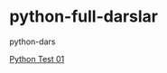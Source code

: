# python-full-darslar
python-dars


<div>
  <a href="https://docs.google.com/forms/d/e/1FAIpQLSexpemGWMuBH25I6h8fJm5skFTqIwOkJd3NBDUX6eEJkMwvzQ/viewform">Python Test 01</a>
</div>
